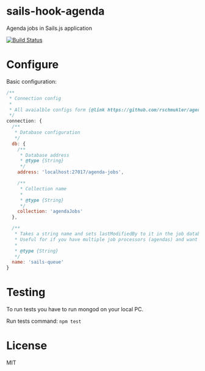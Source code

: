 # sails-hook-agenda
Agenda jobs in Sails.js application

[![Build Status](https://travis-ci.org/konstantinzolotarev/sails-hook-agenda.svg?branch=master)](https://travis-ci.org/konstantinzolotarev/sails-hook-agenda)

# Configure

Basic configuration:

```javascript
/**
 * Connection config
 *
 * All avaialble configs form {@link https://github.com/rschmukler/agenda#configuring-an-agenda} might be used here
 */
connection: {
  /**
   * Database configuration
   */
  db: {
    /**
     * Database address
     * @type {String}
     */
    address: 'localhost:27017/agenda-jobs',

    /**
     * Collection name
     *
     * @type {String}
     */
    collection: 'agendaJobs'
  },

  /**
   * Takes a string name and sets lastModifiedBy to it in the job database.
   * Useful for if you have multiple job processors (agendas) and want to see which job queue last ran the job.
   *
   * @type {String}
   */
  name: 'sails-queue'
}
```

# Testing
To run tests you have to run mongod on your local PC.

Run tests command: `npm test`

# License
MIT
